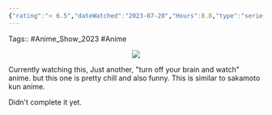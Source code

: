 ```yaml
---
{"rating":"⭐ 6.5","dateWatched":"2023-07-20","Hours":8.8,"type":"series","subType":"series","title":"Helck","englishTitle":"Helck","year":2023,"dataSource":"MALAPI","url":"https://myanimelist.net/anime/51020/Helck","id":51020,"genres":["Action","Fantasy"],"studios":["Satelight"],"episodes":24,"duration":"22 min per ep","onlineRating":7.32,"actors":null,"image":"https://cdn.myanimelist.net/images/anime/1879/133302.jpg","released":true,"streamingServices":["HIDIVE","Anime Digital Network"],"airing":true,"airedFrom":"7/12/2023","airedTo":"1/1/1970","watched":false,"lastWatched":"","personalRating":0,"tags":["mediaDB/tv/series"],"dg-publish":true,"status":"🔴 dropped","permalink":"/media-db/series/helck-2023/","dgPassFrontmatter":true,"noteIcon":"3","created":"2023-11-14T21:08:36.318+05:30","updated":"2023-12-19T10:44:00.151+05:30"}
---
```


Tags:: #Anime_Show_2023 #Anime 

<center><img src="https://cdn.myanimelist.net/images/anime/1879/133302.jpg"></center>

Currently watching this, Just another, "turn off your brain and watch" anime. but this one is pretty chill and also funny. This is similar to sakamoto kun anime.

Didn't complete it yet.
